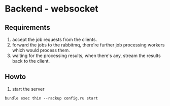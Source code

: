 # Backend - websocket

## Requirements

1. accept the job requests from the clients.
2. forward the jobs to the rabbitmq, there're further job processing workers 
   which would process them.
3. waiting for the processing results, when there's any, stream the results back
   to the client.

## Howto

1. start the server

```
bundle exec thin --rackup config.ru start
```
